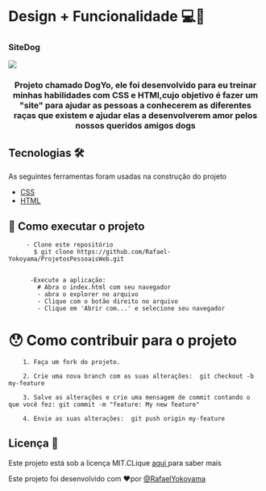 
# Design + Funcionalidade 💻🎨
### SiteDog
![](https://github.com/Rafael-Yokoyama/ProjetosPessoaisWeb/blob/master/SiteDog/gif.foto.gif)

<h3 align="center">
Projeto chamado DogYo, ele foi desenvolvido para eu treinar minhas habilidades com CSS e HTMl,cujo objetivo é fazer um "site" para ajudar as pessoas a conhecerem as diferentes raças que existem e ajudar elas a desenvolverem amor pelos nossos queridos amigos dogs

</h3>


## Tecnologias 🛠
As seguintes ferramentas foram usadas na construção do projeto 


* <a href="https://developer.mozilla.org/pt-BR/docs/Web/CSS"> CSS  </a> 
* <a href="https://html.com/">  HTML </a>

## 🚀 Como executar o projeto
   
         - Clone este repositório
           $ git clone https://github.com/Rafael-Yokoyama/ProjetosPessoaisWeb.git
     
         
          -Execute a aplicação:
            # Abra o index.html com seu navegador
            - abra o explorer no arquivo
            - Clique com o botão direito no arquivo
            - Clique em 'Abrir com...' e selecione seu navegador
        
       

# 😯 Como contribuir para o projeto

        1. Faça um fork do projeto.
        
        2. Crie uma nova branch com as suas alterações:  git checkout -b my-feature 
        
        3. Salve as alterações e crie uma mensagem de commit contando o que você fez: git commit -m "feature: My new feature"
        
        4. Envie as suas alterações:  git push origin my-feature
        
 
 ## Licença 📝 
  Este projeto está sob a licença MIT.CLique <a href="https://github.com/Rafael-Yokoyama/ProjetosPessoaisWeb/blob/master/LICENSE"> aqui </a> para saber mais 
  
 Este projeto foi desenvolvido com ❤️por  <a href="https://github.com/Rafael-Yokoyama"> @RafaelYokoyama </a>     
